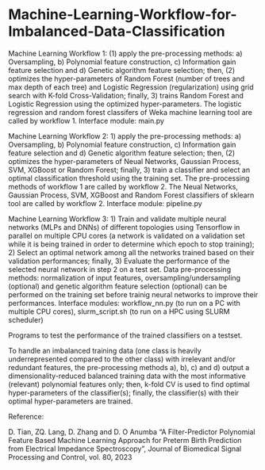 # Machine-Learning-Workflow-for-Imbalanced-Data-Classification

Machine Learning Workflow 1: (1) apply the pre-processing methods: a) Oversampling, b) Polynomial feature construction, c) Information gain feature selection and d) Genetic algorithm feature selection; then, (2) optimizes the hyper-parameters of Random Forest (number of trees and max depth of each tree) and Logistic Regression (regularization) using grid search with K-fold Cross-Validation; finally, 3) trains Random Forest and Logistic Regression using the optimized hyper-parameters. The logistic regression and random forest classifers of Weka machine learning tool are called by workflow 1. Interface module: main.py

Machine Learning Workflow 2: 1) apply the pre-processing methods: a) Oversampling, b) Polynomial feature construction, c) Information gain feature selection and d) Genetic algorithm feature selection; then, (2) optimizes the hyper-parameters of Neual Networks, Gaussian Process, SVM, XGBoost or Random Forest; finally, 3) train a classifier and select an optimal classification threshold using the training set. The pre-processing methods of workflow 1 are called by workflow 2. The Neual Networks, Gaussian Process, SVM, XGBoost and Random Forest classifiers of sklearn tool are called by workflow 2. 
Interface module: pipeline.py

Machine Learning Workflow 3: 1) Train and validate multiple neural networks (MLPs and DNNs) of different topologies using Tensorflow in parallel on multiple CPU cores (a network is validated on a validation set 
while it is being trained in order to determine which epoch to stop training); 2) Select an optimal network among all the networks trained based on their validation performances; finally, 3) Evaluate the performance of the selected neural network in step 2 on a test set. Data pre-processing methods: normalization of input features, oversampling/undersampling (optional) and genetic algorithm feature selection (optional) can be performed on the training set before trainig neural networks to improve their performances. Interface modules: workflow_nn.py (to run on a PC with multiple CPU cores), slurm_script.sh (to run on a HPC using SLURM scheduler)

Programs to test the performance of the trained classifiers on a testset.

To handle an imbalanced training data (one class is heavily underrepresented compared to the other class) with irrelevant and/or redundant features, the pre-processing methods a), b), c) and d) output a dimensionality-reduced balanced training data with the most informative (relevant) polynomial features only; then, k-fold CV is used to find optimal hyper-parameters of the classifier(s); finally, the classifier(s) with their optimal hyper-parameters are trained. 


Reference:

D. Tian, ZQ. Lang, D. Zhang and D. O Anumba “A Filter-Predictor Polynomial Feature Based Machine Learning Approach for Preterm Birth Prediction from Electrical Impedance Spectroscopy”, Journal of Biomedical Signal Processing and Control, vol. 80, 2023

